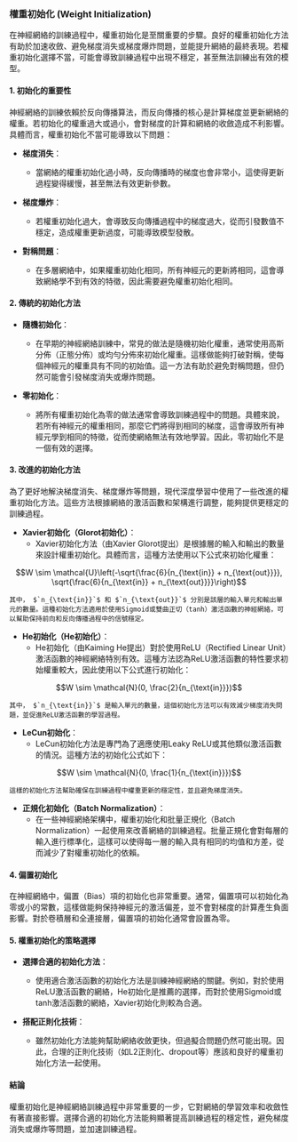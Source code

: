 ### 權重初始化 (Weight Initialization)

在神經網絡的訓練過程中，權重初始化是至關重要的步驟。良好的權重初始化方法有助於加速收斂、避免梯度消失或梯度爆炸問題，並能提升網絡的最終表現。若權重初始化選擇不當，可能會導致訓練過程中出現不穩定，甚至無法訓練出有效的模型。

#### 1. 初始化的重要性

神經網絡的訓練依賴於反向傳播算法，而反向傳播的核心是計算梯度並更新網絡的權重。若初始化的權重過大或過小，會對梯度的計算和網絡的收斂造成不利影響。具體而言，權重初始化不當可能導致以下問題：

- **梯度消失**：
  - 當網絡的權重初始化過小時，反向傳播時的梯度也會非常小，這使得更新過程變得緩慢，甚至無法有效更新參數。
  
- **梯度爆炸**：
  - 若權重初始化過大，會導致反向傳播過程中的梯度過大，從而引發數值不穩定，造成權重更新過度，可能導致模型發散。

- **對稱問題**：
  - 在多層網絡中，如果權重初始化相同，所有神經元的更新將相同，這會導致網絡學不到有效的特徵，因此需要避免權重初始化相同。

#### 2. 傳統的初始化方法

- **隨機初始化**：
  - 在早期的神經網絡訓練中，常見的做法是隨機初始化權重，通常使用高斯分佈（正態分佈）或均勻分佈來初始化權重。這樣做能夠打破對稱，使每個神經元的權重具有不同的初始值。這一方法有助於避免對稱問題，但仍然可能會引發梯度消失或爆炸問題。

- **零初始化**：
  - 將所有權重初始化為零的做法通常會導致訓練過程中的問題。具體來說，若所有神經元的權重相同，那麼它們將得到相同的梯度，這會導致所有神經元學到相同的特徵，從而使網絡無法有效地學習。因此，零初始化不是一個有效的選擇。

#### 3. 改進的初始化方法

為了更好地解決梯度消失、梯度爆炸等問題，現代深度學習中使用了一些改進的權重初始化方法。這些方法根據網絡的激活函數和架構進行調整，能夠提供更穩定的訓練過程。

- **Xavier初始化（Glorot初始化）**：
  - Xavier初始化方法（由Xavier Glorot提出）是根據層的輸入和輸出的數量來設計權重初始化。具體而言，這種方法使用以下公式來初始化權重：
    
$$W \sim \mathcal{U}\left(-\sqrt{\frac{6}{n_{\text{in}} + n_{\text{out}}}}, \sqrt{\frac{6}{n_{\text{in}} + n_{\text{out}}}}\right)$$

    其中， $`n_{\text{in}}`$ 和 $`n_{\text{out}}`$ 分別是該層的輸入單元和輸出單元的數量。這種初始化方法適用於使用Sigmoid或雙曲正切（tanh）激活函數的神經網絡，可以幫助保持前向和反向傳播過程中的信號穩定。

- **He初始化（He初始化）**：
  - He初始化（由Kaiming He提出）對於使用ReLU（Rectified Linear Unit）激活函數的神經網絡特別有效。這種方法認為ReLU激活函數的特性要求初始權重較大，因此使用以下公式進行初始化：
    
$$W \sim \mathcal{N}(0, \frac{2}{n_{\text{in}}})$$

    其中， $`n_{\text{in}}`$ 是輸入單元的數量，這個初始化方法可以有效減少梯度消失問題，並促進ReLU激活函數的學習過程。

- **LeCun初始化**：
  - LeCun初始化方法是專門為了適應使用Leaky ReLU或其他類似激活函數的情況。這種方法的初始化公式如下：
    
$$W \sim \mathcal{N}(0, \frac{1}{n_{\text{in}}})$$

    這樣的初始化方法幫助確保在訓練過程中權重更新的穩定性，並且避免梯度消失。

- **正規化初始化（Batch Normalization）**：
  - 在一些神經網絡架構中，權重初始化和批量正規化（Batch Normalization）一起使用來改善網絡的訓練過程。批量正規化會對每層的輸入進行標準化，這樣可以使得每一層的輸入具有相同的均值和方差，從而減少了對權重初始化的依賴。

#### 4. 偏置初始化

在神經網絡中，偏置（Bias）項的初始化也非常重要。通常，偏置項可以初始化為零或小的常數，這樣做能夠保持神經元的激活偏差，並不會對梯度的計算產生負面影響。對於卷積層和全連接層，偏置項的初始化通常會設置為零。

#### 5. 權重初始化的策略選擇

- **選擇合適的初始化方法**：
  - 使用適合激活函數的初始化方法是訓練神經網絡的關鍵。例如，對於使用ReLU激活函數的網絡，He初始化是推薦的選擇，而對於使用Sigmoid或tanh激活函數的網絡，Xavier初始化則較為合適。

- **搭配正則化技術**：
  - 雖然初始化方法能夠幫助網絡收斂更快，但過擬合問題仍然可能出現。因此，合理的正則化技術（如L2正則化、dropout等）應該和良好的權重初始化方法一起使用。

#### 結論

權重初始化是神經網絡訓練過程中非常重要的一步，它對網絡的學習效率和收斂性有著直接影響。選擇合適的初始化方法能夠顯著提高訓練過程的穩定性，避免梯度消失或爆炸等問題，並加速訓練過程。
